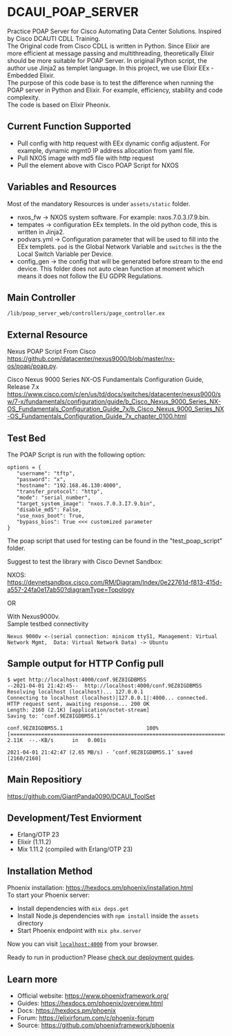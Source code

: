 # DCAUI_POAP_SERVER  
Practice POAP Server for Cisco Automating Data Center Solutions. Inspired by Cisco DCAUTI CDLL Training.  
The Original code from Cisco CDLL is written in Python. Since Elixir are more efficient at message passing and multithreading, theoretically Elixir should be more suitable for POAP Server. In original Python script, the author use Jinja2 as templet language. In this project, we use Elixir EEx - Embedded Elixir.   
The purpose of this code base is to test the difference when running the POAP server in Python and Elixir. For example, efficiency, stability and code complexity.     
The code is based on Elixir Pheonix.  

## Current Function Supported
* Pull config with http request with EEx dynamic config adjustent. For example, dynamic mgmt0 IP address allocation from yaml file.   
* Pull NXOS image with md5 file with http request  
* Pull the element above with Cisco POAP Script for NXOS  

## Variables and Resources
Most of the mandatory Resources is under `assets/static` folder.  
 * nxos_fw -> NXOS system software. For example: nxos.7.0.3.I7.9.bin.
 * tempates -> configuration EEx templets. In the old python code, this is written in Jinja2. 
 * podvars.yml -> Configuration parameter that will be used to fill into the EEx templets.   `pod` is the Global Network Variable and `switches` is the the Local Switch Variable per Device.  
 * config_gen -> the config that will be generated before stream to the end device. This folder does not auto clean function at moment which means it does not follow the EU GDPR Regulations. 

 ## Main Controller
 `/lib/poap_server_web/controllers/page_controller.ex`
  
## External Resource
Nexus POAP Script From Cisco  
 https://github.com/datacenter/nexus9000/blob/master/nx-os/poap/poap.py.  

Cisco Nexus 9000 Series NX-OS Fundamentals Configuration Guide, Release 7.x  
https://www.cisco.com/c/en/us/td/docs/switches/datacenter/nexus9000/sw/7-x/fundamentals/configuration/guide/b_Cisco_Nexus_9000_Series_NX-OS_Fundamentals_Configuration_Guide_7x/b_Cisco_Nexus_9000_Series_NX-OS_Fundamentals_Configuration_Guide_7x_chapter_0100.html  


## Test Bed
The POAP Script is run with the following option:  
```
options = {  
   "username": "tftp",  
   "password": "x",  
   "hostname": "192.168.46.130:4000",  
   "transfer_protocol": "http",  
   "mode": "serial_number",  
   "target_system_image": "nxos.7.0.3.I7.9.bin",  
   "disable_md5": False,  
   "use_nxos_boot": True,  
   "bypass_bios": True <<< customized parameter    
}
```
The poap script that used for testing can be found in the "test_poap_script" folder.

Suggest to test the library with Cisco Devnet Sandbox:  

NXOS:  
https://devnetsandbox.cisco.com/RM/Diagram/Index/0e22761d-f813-415d-a557-24fa0e17ab50?diagramType=Topology  

OR

With Nexus9000v.   
Sample testbed connectivity
```
Nexus 9000v <-(serial connection: minicom ttyS1, Management: Virtual Network Mgmt,  Data: Virtual Network Data) -> Ubuntu 
```

## Sample output for HTTP Config pull
```  
$ wget http://localhost:4000/conf.9EZ8IGDBM5S  
--2021-04-01 21:42:45--  http://localhost:4000/conf.9EZ8IGDBM5S  
Resolving localhost (localhost)... 127.0.0.1  
Connecting to localhost (localhost)|127.0.0.1|:4000... connected.  
HTTP request sent, awaiting response... 200 OK  
Length: 2160 (2.1K) [application/octet-stream]  
Saving to: ‘conf.9EZ8IGDBM5S.1’  
  
conf.9EZ8IGDBM5S.1                           100%[===========================================================================================>]   2.11K  --.-KB/s      in   0.001s    

2021-04-01 21:42:47 (2.65 MB/s) - ‘conf.9EZ8IGDBM5S.1’ saved [2160/2160]  
```

## Main Repositiory
https://github.com/GiantPanda0090/DCAUI_ToolSet

## Development/Test Enviorment
 * Erlang/OTP 23
 * Elixir (1.11.2)
 * Mix 1.11.2 (compiled with Erlang/OTP 23)

## Installation Method
Phoenix installation:
https://hexdocs.pm/phoenix/installation.html  
To start your Phoenix server:  

  * Install dependencies with `mix deps.get`  
  * Install Node.js dependencies with `npm install` inside the `assets` directory  
  * Start Phoenix endpoint with `mix phx.server`  

Now you can visit [`localhost:4000`](http://localhost:4000) from your browser.  

Ready to run in production? Please [check our deployment guides](https://hexdocs.pm/phoenix/deployment.html).  

 
## Learn more

  * Official website: https://www.phoenixframework.org/
  * Guides: https://hexdocs.pm/phoenix/overview.html
  * Docs: https://hexdocs.pm/phoenix
  * Forum: https://elixirforum.com/c/phoenix-forum
  * Source: https://github.com/phoenixframework/phoenix
